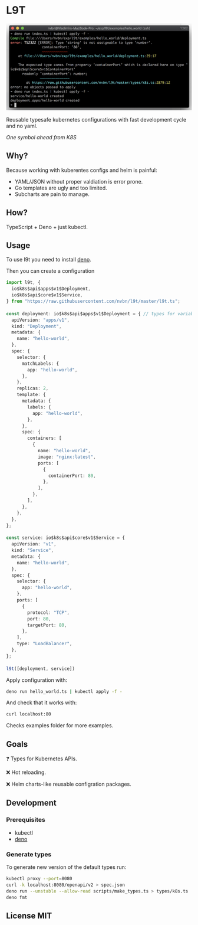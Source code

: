 # L9T

![screenshot](https://raw.githubusercontent.com/nvbn/l9t/master/screenshot.png)

Reusable typesafe kubernetes configurations with fast development cycle and no yaml.

*One symbol ahead from K8S*

## Why?

Because working with kuberentes configs and helm is painful:

* YAML/JSON without proper valdiation is error prone.
* Go templates are ugly and too limited.
* Subcharts are pain to manage.

## How?

TypeScript + Deno + just kubectl.

## Usage

To use l9t you need to install [deno](https://deno.land/manual/getting_started/installation).

Then you can create a configuration

```typescript
import l9t, {
  io$k8s$api$apps$v1$Deployment,
  io$k8s$api$core$v1$Service,
} from "https://raw.githubusercontent.com/nvbn/l9t/master/l9t.ts";

const deployment: io$k8s$api$apps$v1$Deployment = { // types for variables aren't required but useful for ides
  apiVersion: "apps/v1",
  kind: "Deployment",
  metadata: {
    name: "hello-world",
  },
  spec: {
    selector: {
      matchLabels: {
        app: "hello-world",
      },
    },
    replicas: 2,
    template: {
      metadata: {
        labels: {
          app: "hello-world",
        },
      },
      spec: {
        containers: [
          {
            name: "hello-world",
            image: "nginx:latest",
            ports: [
              {
                containerPort: 80,
              },
            ],
          },
        ],
      },
    },
  },
};

const service: io$k8s$api$core$v1$Service = {
  apiVersion: "v1",
  kind: "Service",
  metadata: {
    name: "hello-world",
  },
  spec: {
    selector: {
      app: "hello-world",
    },
    ports: [
      {
        protocol: "TCP",
        port: 80,
        targetPort: 80,
      },
    ],
    type: "LoadBalancer",
  },
};

l9t([deployment, service])
```

Apply configuration with:

```bash
deno run hello_world.ts | kubectl apply -f -
```

And check that it works with:

```bash
curl localhost:80
```

Checks examples folder for more examples.

## Goals

❓ Types for Kubernetes APIs.

❌ Hot reloading.

❌ Helm charts-like reusable configration packages.

## Development

### Prerequisites

* kubectl
* [deno](https://deno.land/manual/getting_started/installation)

### Generate types

To generate new version of the default types run:

```bash
kubectl proxy --port=8080
curl -k localhost:8080/openapi/v2 > spec.json
deno run --unstable --allow-read scripts/make_types.ts > types/k8s.ts
deno fmt
```

## License MIT
